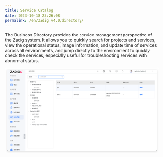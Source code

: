 ```yaml
---
title: Service Catalog
date: 2023-10-18 23:26:08
permalink: /en/Zadig v4.0/directory/
---
```


The Business Directory provides the service management perspective of the Zadig system. It allows you to quickly search for projects and services, view the operational status, image information, and update time of services across all environments, and jump directly to the environment to quickly check the services, especially useful for troubleshooting services with abnormal status.

<img alt="版本交付" title="Version delivery" src="../../../_images/directory_details.png">